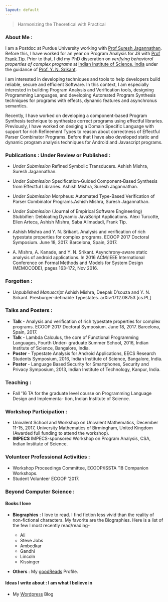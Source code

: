 ```yaml
---
layout: default
---
```


> Harmonizing the Theoretical with Practical


<!-- ### Ineterests : 
I love Programming languages and its underlying mathematical structures. I like to reason about behaviours of Programs using theories and tools from Program Analysis, Formal Methods of Verification, Logic, Type systems, etc. Towards these goals, I am currently working on a few interesting ideas in topics related to Program Verification, Program Analysis for [JavaScript](https://www.javascript.com/), ~~Android~~, Plaid, Dependent Types, Typestates, etc. -->


### About Me :
I am a Postdoc at Purdue University working with  [Prof Suresh Jagannathan](https://www.cs.purdue.edu/homes/suresh/). Before this, I have worked for an year on Program Analysis for JS with [Prof Frank Tip](http://www.franktip.org/). Prior to that, I did my PhD disseration on _verifying behavioral properties of complex programs_ at [Indian Institute of Science, India](https://www.csa.iisc.ac.in/) under the guidance of [Prof. Y. N. Srikant](https://drona.csa.iisc.ac.in/~srikant/).
  

I am interested in developing techniques and tools to help developers build reliable, secure and efficient Software. In this context, I am especially interested in building 
Program Analysis and Verification tools, designing Programming Languages, and developing Automated Program Synthesis techniques for programs with effects, dynamic features and asynchronus semantics.

Recently, I have worked on developing a component-based Program Synthesis technique to synthesize 
correct programs using effectful libraries. Previously, I have worked on desiging a Domain Specific Language with support for rich Refinement Types to reason about correctness of Effectful Parser Combinator Programs. Before that I have also developed static and dynamic program analysis techniques for Android and Javascript programs.  
<!-- 
I am a Postdoc in Purdue University working as a postdoctoral associate in areas related to Program Verification and Functional Programming with [Prof Suresh Jagannathan](https://www.cs.purdue.edu/homes/suresh/). Before this, I have worked for an year on Program Analysis for JS with [Prof Frank Tip](http://www.franktip.org/). Prior to that, I was writing my PhD disseration on _verifying behavioral properties of complex programs_ at [Indian Institute of Science, India](https://www.csa.iisc.ac.in/) under the guidance of [Prof. Y. N. Srikant](https://drona.csa.iisc.ac.in/~srikant/).
   -->


<!-- ### Professional Experience Post/During/Pre PhD :

* **Febraury 2018-March 2019** - Postdoctoral Fellow, Programming Research Laboratory, CCIS, Northeastern University,
				 Boston, MA.
* **2012-2014** - Student System Administrator, Department of Computer Science and Automation,
Indian Institute of Science, Bangalore, India.
* **2010-2011** -  Project Engineer, Center for Development of Advanced Computing (CDAC), Mumbai,
	India.
Worked in Knowledge Based Computing Group.
 -->

### Publications : Under Review or Published :
* _Under Submission_  Refined Symbolic Transducers. Ashish Mishra, Suresh Jagannathan.
		
* _Under Submission_ Specification-Guided Component-Based Synthesis from Effectful Libraries. Ashish Mishra, Suresh Jagannathan.
		
* _Under Submission_ Morpheus: Automated Type-Based Verification of Parser Combinator Programs.Ashish Mishra, Suresh Jagannathan.
		
* _Under Submission_ (Journal of Empirical Software Engineering) Stubbifier: Debloating Dynamic JavaScript Applications. Alexi Turcotte, Ellen Arteca, Ashish Mishra, Saba Alimadadi, Frank Tip. 

* Ashish Mishra and Y. N. Srikant. Analysis and verification of rich typestate properties for complex programs. ECOOP 2017 Doctoral Symposium. June 18, 2017. Barcelona, Spain, 2017.

* A. Mishra, A. Kanade, and Y. N. Srikant. Asynchrony-aware static analysis of android applications. In 2016 ACM/IEEE International Conference on Formal Methods and Models for System Design (MEMOCODE), pages 163-172, Nov 2016.

### Forgotten :

* _Unpublished Manuscript_ Ashish Mishra, Deepak D’souza and Y. N. Srikant. Presburger-definable Typestates. arXiv:1712.08753 [cs.PL]

### Talks and Posters :
- **Talk** - Analysis and verification of rich typestate properties for complex programs. ECOOP
2017 Doctoral Symposium. June 18, 2017. Barcelona, Spain, 2017.
- **Talk** - Lambda Calculus, the core of Functional Programming Languages, Fourth Under-
graduate Summer School, 2016, Indian Institute of Science, Bangalore, India.
- **Poster** - Typestate Analysis for Android Applications, EECS Research Students Symposium,
2016, Indian Institute of Science, Bangalore, India.
- **Poster** - Language Based Security for Smartphones, Security and Privacy Symposium, 2013,
Indian Institute of Technology, Kanpur, India.

### Teaching :
- Fall ’16 TA for the graduate level course on Programming Language Design and Implementa-
tion, Indian Institute of Science.


### Workshop Participation :
- Univalent School and Workshop on Univalent Mathematics, December 11-15, 2017, University
Mathematics of Birmingham, United Kingdom (Awarded full funding to attend the workshop).
- **IMPECS** IMPECS-sponsored Workshop on Program Analysis, CSA, Indian Institute of Science.

### Volunteer Professional Activities :
- Workshop Proceedings Committee, ECOOP/ISSTA ’18 Companion Workshops.
- Student Volunteer ECOOP ’2017.

### Beyond Computer Science :
#### Books I love
- **Biographies** : I love to read. I find fiction less vivid than the reality of non-fictional characters. My favorite are the Biographies. Here is a list of the few I most recently read/reading-
	- Ali
	- Steve Jobs
	- Ambedkar
	- Gandhi
	- Lincoln
	- Kissinger

- **Others** : My [goodReads](https://www.goodreads.com/user/show/30126747-ashish-mishra) Profile.


#### Ideas I write about : I am what I believe in 
- My [Wordpress](https://augustashish.wordpress.com/) Blog


